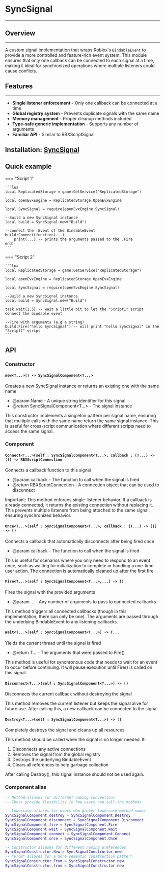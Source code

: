 # SyncSignal

---

## Overview

---

A custom signal implementation that wraps Roblox's `BindableEvent` to provide a more controlled and feature-rich event system. This module ensures that only one callback can be connected to each signal at a time, making it ideal for synchronized operations where multiple listeners could cause conflicts.

## Features

---

- **Single listener enforcement** - Only one callback can be connected at a time
- **Global registry system** - Prevents duplicate signals with the same name
- **Memory management** - Proper cleanup methods included
- **Type-safe generic implementation** - Supports any number of arguments
- **Familiar API** - Similar to RBXScriptSignal

## Installation: [SyncSignal](https://github.com/evxryyy/OpenEvxEngine/releases/tag/bindableEvent)

## Quick example

=== "Script 1"

	```lua
	local ReplicatedStorage = game:GetService("ReplicatedStorage")

	local openEvxEngine = ReplicatedStorage.OpenEvxEngine

	local SyncSignal = require(openEvxEngine.SyncSignal)

	--Build a new SyncSignal instance
	local build = SyncSignal.new("Build")

	--connect the .Event of the BindableEvent
	build:Connect(function(...)
		print(...) -- prints the arguments passed to the .Fire
	end)
	```
=== "Script 2"

	```lua
	local ReplicatedStorage = game:GetService("ReplicatedStorage")

	local openEvxEngine = ReplicatedStorage.OpenEvxEngine

	local SyncSignal = require(openEvxEngine.SyncSignal)

	--Build a new SyncSignal instance
	local build = SyncSignal.new("Build")

	task.wait(1.5) -- wait a little bit to let the "Script1" script connect the bindable event

	--Fire with arguments (e.g a string)
	build:Fire("hello SyncSignal") -- will print "hello SyncSignal" in the "Script1" script
	```

## API

### Constructor

#### ```new<T...>() -> SyncSignalComponent<T...>```

Creates a new SyncSignal instance or returns an existing one with the same name
	
- @param Name - A unique string identifier for this signal
- @return SyncSignalComponent<T...> - The signal instance
	
This constructor implements a singleton pattern per signal name, ensuring that
multiple calls with the same name return the same signal instance. This is useful
for cross-script communication where different scripts need to access the same signal.

### Component

#### ```Connect<T...>(self : SyncSignalComponent<T...>, callback : (T...) -> ()) -> RBXScriptConnection```

Connects a callback function to this signal
	
- @param callback - The function to call when the signal is fired
- @return RBXScriptConnection - A connection object that can be used to disconnect
	
Important: This method enforces single-listener behavior. If a callback is already
connected, it returns the existing connection without replacing it. This prevents
multiple listeners from being attached to the same signal, ensuring synchronized behavior.

#### ```Once<T...>(self : SyncSignalComponent<T...>, callback : (T...) -> ()) -> ()```

Connects a callback that automatically disconnects after being fired once
	
- @param callback - The function to call when the signal is fired
	
This is useful for scenarios where you only need to respond to an event once,
such as waiting for initialization to complete or handling a one-time user action.
The connection is automatically cleaned up after the first fire

#### ```Fire<T...>(self : SyncSignalComponent<T...>,...) -> ()```

Fires the signal with the provided arguments
	
- @param ... - Any number of arguments to pass to connected callbacks
	
This method triggers all connected callbacks (though in this implementation,
there can only be one). The arguments are passed through the underlying
BindableEvent to any listening callbacks.

#### ```Wait<T...>(self : SyncSignalComponent<T...>) -> T...```

Yields the current thread until the signal is fired
	
- @return T... - The arguments that were passed to Fire()
	
This method is useful for synchronous code that needs to wait for an event
to occur before continuing. It will pause execution until Fire() is called
on this signal.

#### ```Disconnect<T...>(self : SyncSignalComponent<T...>) -> ()```

Disconnects the current callback without destroying the signal
	
This method removes the current listener but keeps the signal alive for future use.
After calling this, a new callback can be connected to the signal.

#### ```Destroy<T...>(self : SyncSignalComponent<T...>) -> ()```

Completely destroys the signal and cleans up all resources
	
This method should be called when the signal is no longer needed. It:

1. Disconnects any active connections
2. Removes the signal from the global registry
3. Destroys the underlying BindableEvent
4. Clears all references to help garbage collection
	
After calling Destroy(), this signal instance should not be used again.

### Component alias

```lua
-- Method aliases for different naming conventions
-- These provide flexibility in how users can call the methods

-- Lowercase aliases for users who prefer lowercase method names
SyncSignalComponent.destroy = SyncSignalComponent.Destroy
SyncSignalComponent.disconnect = SyncSignalComponent.Disconnect
SyncSignalComponent.fire = SyncSignalComponent.Fire
SyncSignalComponent.wait = SyncSignalComponent.Wait
SyncSignalComponent.connect = SyncSignalComponent.Connect
SyncSignalComponent.once = SyncSignalComponent.Once

-- Constructor aliases for different naming preferences
SyncSignalConstructor.New = SyncSignalConstructor.new
-- "From" aliases for a more semantic construction pattern
SyncSignalConstructor.From = SyncSignalConstructor.new
SyncSignalConstructor.from = SyncSignalConstructor.new
```
